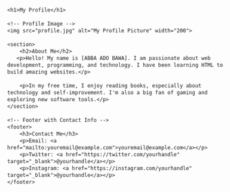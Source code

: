 <!DOCTYPE html>
<html lang="en">
<head>
    <meta charset="UTF-8">
    <meta name="viewport" content="width=device-width, initial-scale=1.0">
    <title>My Profile</title>
</head>
<body>

    <h1>My Profile</h1>

    <!-- Profile Image -->
    <img src="profile.jpg" alt="My Profile Picture" width="200">

    <section>
        <h2>About Me</h2>
       <p>Hello! My name is [ABBA ADO BAWA]. I am passionate about web development, programming, and technology. I have been learning HTML to build amazing websites.</p>
        
        <p>In my free time, I enjoy reading books, especially about technology and self-improvement. I'm also a big fan of gaming and exploring new software tools.</p> 
    </section>

    <!-- Footer with Contact Info -->
    <footer>
        <h3>Contact Me</h3>
        <p>Email: <a href="mailto:youremail@example.com">youremail@example.com</a></p>
        <p>Twitter: <a href="https://twitter.com/yourhandle" target="_blank">@yourhandle</a></p>
        <p>Instagram: <a href="https://instagram.com/yourhandle" target="_blank">@yourhandle</a></p>
    </footer>

</body>
</html>
